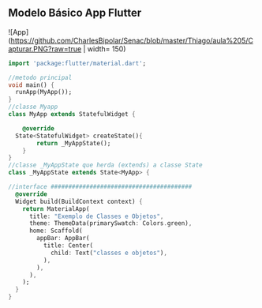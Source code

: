 ## Modelo Básico App Flutter
![App](https://github.com/CharlesBipolar/Senac/blob/master/Thiago/aula%205/Capturar.PNG?raw=true | width= 150)

```dart
import 'package:flutter/material.dart';

//metodo principal
void main() {
  runApp(MyApp());
}
//classe Myapp
class MyApp extends StatefulWidget {

    @override
  State<StatefulWidget> createState(){
        return _MyAppState();
    }
}
//classe _MyAppState que herda (extends) a classe State
class _MyAppState extends State<MyApp> {

//interface ########################################
  @override
  Widget build(BuildContext context) {
    return MaterialApp(
      title: "Exemplo de Classes e Objetos",
      theme: ThemeData(primarySwatch: Colors.green),
      home: Scaffold(
        appBar: AppBar(
          title: Center(
            child: Text("classes e objetos"),
          ),
        ),
      ),
    );
  }
}
```
